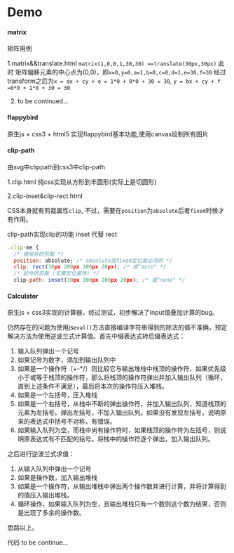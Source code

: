 # Demo
#### matrix

矩阵用例

1.matrix&&translate.html `matrix(1,0,0,1,30,30) ==translate(30px,30px)` 此时 矩阵偏移元素的中心点为(0,0)，即`x=0,y=0,a=1,b=0,c=0,d=1,e=30,f=30` 经过transform之后为`x = ax + cy + e = 1*0 + 0*0 + 30 = 30`, `y = bx + cy + f =0*0 + 1*0 + 30 = 30` 

2. to be continued...



#### flappybird

原生js + css3 + html5 实现flappybird基本功能,使用canvas绘制所有图片



#### clip-path

由svg中clippath到css3中clip-path

1.clip.html  纯css实现从方形到半圆形(实际上是切圆形)

2.clip-inset&clip-rect.html  

CSS本身就有剪裁属性`clip`,  不过，需要在`position`为`absolute`后者`fixed`时候才有作用。

clip-path实现clip的功能 inset 代替 rect

```javascript
.clip-me {   
  /* 被抛弃的剪裁 */  
  position: absolute; /* absolute或fixed定位是必须的 */  
  clip: rect(30px 200px 200px 20px); /* 或"auto" */  
  /* 如今的剪裁 (无需定位属性) */  
  clip-path: inset(30px 200px 200px 20px); /* 或"none" */
```

#### Calculator

原生js + css3实现的计算器，经过测试，初步解决了input值叠加计算的bug。

仍然存在的问题为使用js`eval()`方法直接编译字符串得到的除法的值不准确，预定解决方法为使用逆波兰式计算值。首先中缀表达式转后缀表达式：

1. 输入队列弹出一个记号
2. 如果记号为数字，添加到输出队列中
3. 如果是一个操作符（+-*/）则比较它与输出堆栈中栈顶的操作符，如果优先级小于或等于栈顶的操作符，那么将栈顶的操作符弹出并加入输出队列（循环，直到上述条件不满足），最后将本次的操作符压入堆栈。
4. 如果是一个左括号，压入堆栈
5. 如果是一个右括号，从栈中不断的弹出操作符，并加入输出队列，知道栈顶的元素为左括号。弹出左括号，不加入输出队列。如果没有发现左括号，说明原来的表达式中括号不对称，有错误。
6. 如果输入队列为空，而栈中尚有操作符时，如果栈顶的操作符为左括号，则说明原表达式有不匹配的括号。将栈中的操作符逐个弹出，加入输出队列。

之后进行逆波兰式求值：

1. 从输入队列中弹出一个记号
2. 如果是操作数，加入输出堆栈
3. 如果是一个操作符，从输出堆栈中弹出两个操作数并进行计算，并将计算得到的值压入输出堆栈。
4. 循环操作，如果输入队列为空，且输出堆栈只有一个数则这个数为结果，否则是出现了多余的操作数。

思路以上。

代码 to be continue...